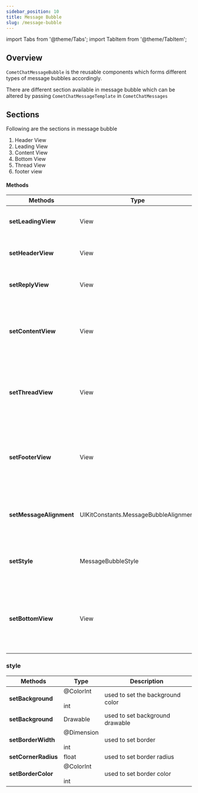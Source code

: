 ```yaml
---
sidebar_position: 10
title: Message Bubble
slug: /message-bubble
---
```


import Tabs from '@theme/Tabs';
import TabItem from '@theme/TabItem';

## Overview

`CometChatMessageBubble` is the reusable  components which forms different types of message bubbles accordingly.

There are different section available in message bubble which can be altered by passing `CometChatMessageTemplate` in `CometChatMessages`

## Sections

Following are the sections in message bubble

1. Header View
2. Leading View
3. Content View
4. Bottom View
5. Thread View
6. footer view

#### Methods

| Methods | Type | Description | 
| ---- | ---- | ---- | 
| **setLeadingView** | View | used to set view in leadingView section | 
| **setHeaderView** | View | used to set view in headerview section | 
| **setReplyView** | View | used to set view in  replyview section | 
| **setContentView** | View | used to set content view , by default all different type of bubble are shown here | 
| **setThreadView** | View | used to set view in threadview section , by default threaded section is shown | 
| **setFooterView** | View | used to set footer view for message bubble , by default message receipt is shown | 
| **setMessageAlignment** | UIKitConstants.MessageBubbleAlignment | used to set bubble alignment , can be **left**, **right** and **center** | 
| **setStyle** | MessageBubbleStyle | used to set styling properties foe message bubble | 
| **setBottomView** | View | used to set bottom view for message bubble , by default reactions are shown here | 


### style

| Methods | Type | Description | 
| ---- | ---- | ---- | 
| **setBackground** | @ColorInt<br /><br />int | used to set the background color | 
| **setBackground** | Drawable | used to set background drawable | 
| **setBorderWidth** | @Dimension<br /><br />int | used to set border | 
| **setCornerRadius** | float | used to set border radius | 
| **setBorderColor** | @ColorInt<br /><br />int | used to set border color | 
